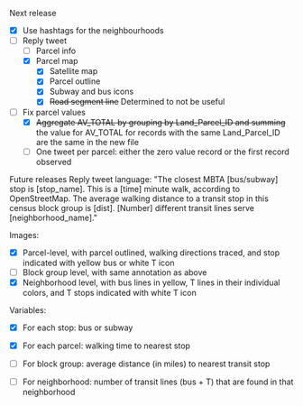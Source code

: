 Next release
* [x] Use hashtags for the neighbourhoods 
* [ ] Reply tweet
  * [ ] Parcel info
  * [x] Parcel map
    * [x] Satellite map
    * [x] Parcel outline
    * [x] Subway and bus icons
    * [x] <s>Road segment line</s> Determined to not be useful
* [ ] Fix parcel values
  * [x] <s>Aggregate AV_TOTAL by grouping by Land_Parcel_ID and summing</s> the value for AV_TOTAL for records with the same Land_Parcel_ID are the same in the new file
  * [ ] One tweet per parcel: either the zero value record or the first record observed

Future releases
Reply tweet language:
"The closest MBTA [bus/subway] stop is [stop_name]. This is a [time] minute walk, according to OpenStreetMap. The average walking distance to a transit stop in this census block group is [dist]. [Number] different transit lines serve [neighborhood_name]."

Images:
* [x] Parcel-level, with parcel outlined, walking directions traced, and stop indicated with yellow bus or white T icon
* [ ] Block group level, with same annotation as above
* [x] Neighborhood level, with bus lines in yellow, T lines in their individual colors, and T stops indicated with white T icon

Variables:
* [x] For each stop: bus or subway
* [x] For each parcel: walking time to nearest stop
* [ ] For block group: average distance (in miles) to nearest transit stop
* [ ] For neighborhood: number of transit lines (bus + T) that are found in that neighborhood

